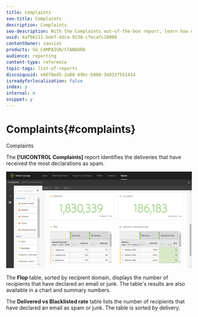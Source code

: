 ```yaml
---
title: Complaints
seo-title: Complaints
description: Complaints
seo-description: With the Complaints out-of-the-box report, learn how many time delivery was declared as spam.
uuid: 4af66211-bdef-43ca-9138-cfecafc18000
contentOwner: sauviat
products: SG_CAMPAIGN/STANDARD
audience: reporting
content-type: reference
topic-tags: list-of-reports
discoiquuid: e6078ed5-2a88-49bc-b868-34833f551414
isreadyforlocalization: false
index: y
internal: n
snippet: y
---
```


# Complaints{#complaints}

Complaints

The **[!UICONTROL Complaints]** report identifies the deliveries that have received the most declarations as spam.

![](assets/delivery_reports_complaints.png)

The **Flop** table, sorted by recipient domain, displays the number of recipients that have declared an email or junk. The table's results are also available in a chart and summary numbers.

The **Delivered vs Blacklisted rate** table lists the number of recipients that have declared an email as spam or junk. The table is sorted by delivery.
